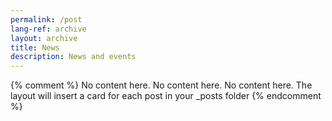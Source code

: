 ```yaml
---
permalink: /post
lang-ref: archive
layout: archive
title: News
description: News and events
---
```


{% comment %}
  No content here. No content here. No content here. The layout will insert a card for each post in your _posts folder
{% endcomment %}